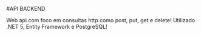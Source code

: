 #API BACKEND

Web api com foco em consultas http como post, put, get e delete!
Utilizado .NET 5, Entity Framework e PostgreSQL!